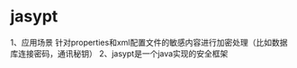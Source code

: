 # jasypt
<!-- @author DHJT 2019-02-20 -->
1、应用场景
针对properties和xml配置文件的敏感内容进行加密处理（比如数据库连接密码，通讯秘钥）
2、jasypt是一个java实现的安全框架

[1]: https://blog.csdn.net/u014421556/article/details/78832427 'jasypt 集成spring、spring boot 加密'